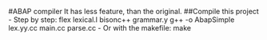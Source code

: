 #ABAP compiler
It has less feature, than the original.
##Compile this project
	- Step by step:
	    flex lexical.l
	    bisonc++ grammar.y
	    g++ -o AbapSimple lex.yy.cc main.cc parse.cc
	- Or with the makefile:
	    make
